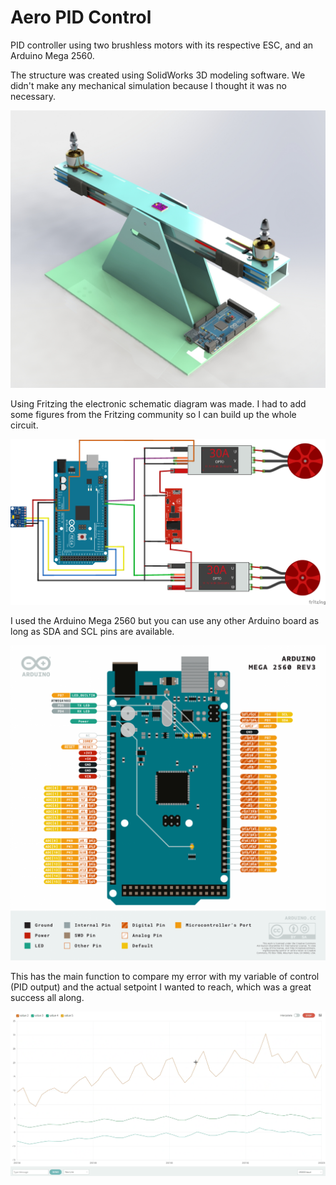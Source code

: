 # Aero PID Control

PID controller using two brushless motors with its respective ESC, and an Arduino Mega 2560.

The structure was created using SolidWorks 3D modeling software. We didn't make any mechanical simulation because I thought it was no necessary.

![structure](img/render.png)

Using Fritzing the electronic schematic diagram was made. I had to add some figures from the Fritzing community so I can build up the whole circuit.

![schematic](img/schematic.png)

I used the Arduino Mega 2560 but you can use any other Arduino board as long as SDA and SCL pins are available.

![pinout](img/pinout.png)

This has the main function to compare my error with my variable of control (PID output) and the actual setpoint I wanted to reach, which was a great success all along.

![plot](img/plot.png)